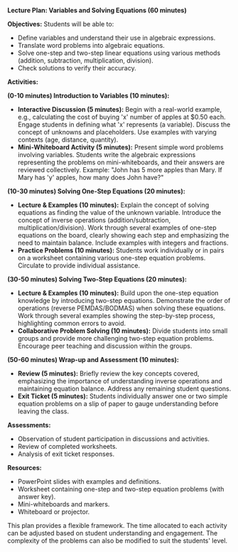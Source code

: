 **Lecture Plan: Variables and Solving Equations (60 minutes)**

**Objectives:**  Students will be able to:

* Define variables and understand their use in algebraic expressions.
* Translate word problems into algebraic equations.
* Solve one-step and two-step linear equations using various methods (addition, subtraction, multiplication, division).
* Check solutions to verify their accuracy.

**Activities:**

**(0-10 minutes) Introduction to Variables (10 minutes):**

* **Interactive Discussion (5 minutes):** Begin with a real-world example, e.g., calculating the cost of buying 'x' number of apples at $0.50 each.  Engage students in defining what 'x' represents (a variable). Discuss the concept of unknowns and placeholders. Use examples with varying contexts (age, distance, quantity).
* **Mini-Whiteboard Activity (5 minutes):** Present simple word problems involving variables. Students write the algebraic expressions representing the problems on mini-whiteboards, and their answers are reviewed collectively.  Example: "John has 5 more apples than Mary. If Mary has 'y' apples, how many does John have?"

**(10-30 minutes) Solving One-Step Equations (20 minutes):**

* **Lecture & Examples (10 minutes):** Explain the concept of solving equations as finding the value of the unknown variable. Introduce the concept of inverse operations (addition/subtraction, multiplication/division). Work through several examples of one-step equations on the board, clearly showing each step and emphasizing the need to maintain balance.  Include examples with integers and fractions.
* **Practice Problems (10 minutes):** Students work individually or in pairs on a worksheet containing various one-step equation problems.  Circulate to provide individual assistance.

**(30-50 minutes) Solving Two-Step Equations (20 minutes):**

* **Lecture & Examples (10 minutes):** Build upon the one-step equation knowledge by introducing two-step equations.  Demonstrate the order of operations (reverse PEMDAS/BODMAS) when solving these equations.  Work through several examples showing the step-by-step process, highlighting common errors to avoid.
* **Collaborative Problem Solving (10 minutes):** Divide students into small groups and provide more challenging two-step equation problems. Encourage peer teaching and discussion within the groups.


**(50-60 minutes) Wrap-up and Assessment (10 minutes):**

* **Review (5 minutes):** Briefly review the key concepts covered, emphasizing the importance of understanding inverse operations and maintaining equation balance.  Address any remaining student questions.
* **Exit Ticket (5 minutes):** Students individually answer one or two simple equation problems on a slip of paper to gauge understanding before leaving the class.


**Assessments:**

* Observation of student participation in discussions and activities.
* Review of completed worksheets.
* Analysis of exit ticket responses.

**Resources:**

* PowerPoint slides with examples and definitions.
* Worksheet containing one-step and two-step equation problems (with answer key).
* Mini-whiteboards and markers.
* Whiteboard or projector.


This plan provides a flexible framework.  The time allocated to each activity can be adjusted based on student understanding and engagement.  The complexity of the problems can also be modified to suit the students' level.

